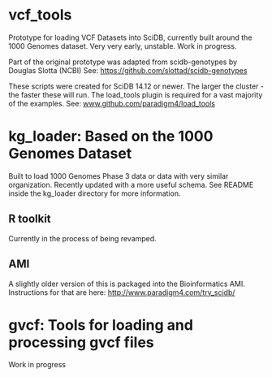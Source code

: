 vcf_tools
=========

Prototype for loading VCF Datasets into SciDB, currently built around the 1000 Genomes dataset.
Very very early, unstable. Work in progress.

Part of the original prototype was adapted from scidb-genotypes by Douglas Slotta (NCBI)
See: https://github.com/slottad/scidb-genotypes

These scripts were created for SciDB 14.12 or newer. The larger the cluster - the faster these will run. The load_tools plugin is required for a vast majority of the examples. See: www.github.com/paradigm4/load_tools

# kg_loader: Based on the 1000 Genomes Dataset
Built to load 1000 Genomes Phase 3 data or data with very similar organization.
Recently updated with a more useful schema. See README inside the kg_loader directory for more information.

## R toolkit
Currently in the process of being revamped.

## AMI
A slightly older version of this is packaged into the Bioinformatics AMI. Instructions for that are here: http://www.paradigm4.com/try_scidb/

# gvcf: Tools for loading and processing gvcf files
Work in progress
